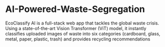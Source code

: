 # AI-Powered-Waste-Segregation
EcoClassify AI is a full-stack web app that tackles the global waste crisis. Using a state-of-the-art Vision Transformer (ViT) model, it instantly classifies uploaded images of waste into six categories (cardboard, glass, metal, paper, plastic, trash) and provides recycling recommendations
